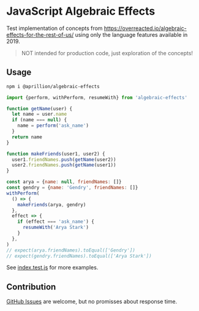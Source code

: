 # JavaScript Algebraic Effects

Test implementation of concepts from https://overreacted.io/algebraic-effects-for-the-rest-of-us/ using only the language features available in 2019.

> NOT intended for production code, just exploration of the concepts!

## Usage

```bash
npm i @aprillion/algebraic-effects
```

```js
import {perform, withPerform, resumeWith} from 'algebraic-effects'

function getName(user) {
  let name = user.name
  if (name === null) {
    name = perform('ask_name')
  }
  return name
}

function makeFriends(user1, user2) {
  user1.friendNames.push(getName(user2))
  user2.friendNames.push(getName(user1))
}

const arya = {name: null, friendNames: []}
const gendry = {name: 'Gendry', friendNames: []}
withPerform(
  () => {
    makeFriends(arya, gendry)
  },
  effect => {
    if (effect === 'ask_name') {
      resumeWith('Arya Stark')
    }
  },
)
// expect(arya.friendNames).toEqual(['Gendry'])
// expect(gendry.friendNames).toEqual(['Arya Stark'])
```

See [index.test.js](./index.test.js) for more examples.

## Contribution

[GitHub Issues](../../issues) are welcome, but no promisses about response time.
